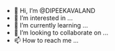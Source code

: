 - 👋 Hi, I’m @DIPEEKAVALAND
- 👀 I’m interested in ...
- 🌱 I’m currently learning ...
- 💞️ I’m looking to collaborate on ...
- 📫 How to reach me ...

<!---
DIPEEKAVALAND/DIPEEKAVALAND is a ✨ special ✨ repository because its `README.md` (this file) appears on your GitHub profile.
You can click the Preview link to take a look at your changes.
--->
